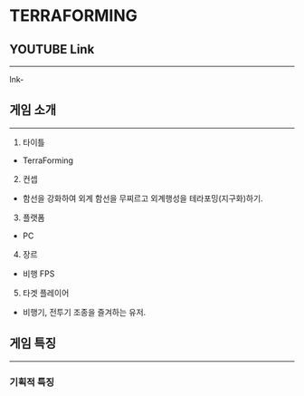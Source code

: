 # TERRAFORMING

## YOUTUBE Link
---
lnk-
## 게임 소개
---

1. 타이틀
  * TerraForming
2. 컨셉
  * 함선을 강화하여 외계 함선을 무찌르고 외계행성을 테라포밍(지구화)하기.
3. 플랫폼
  * PC
4. 장르
  * 비행 FPS
5. 타겟 플레이어
  * 비행기, 전투기 조종을 즐겨하는 유저.
 
## 게임 특징
---
### 기획적 특징
